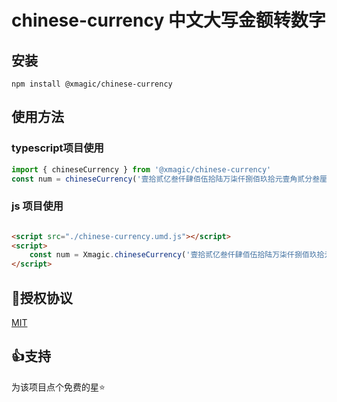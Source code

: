 # chinese-currency 中文大写金额转数字

## 安装

```shell
npm install @xmagic/chinese-currency
```

## 使用方法

### typescript项目使用

```ts
import { chineseCurrency } from '@xmagic/chinese-currency'
const num = chineseCurrency('壹拾贰亿叁仟肆佰伍拾陆万柒仟捌佰玖拾元壹角贰分叁厘肆毫'); // 1234567890.1234
```

### js 项目使用

```html

<script src="./chinese-currency.umd.js"></script>
<script>
    const num = Xmagic.chineseCurrency('壹拾贰亿叁仟肆佰伍拾陆万柒仟捌佰玖拾元壹角贰分叁厘肆毫'); // 1234567890.1234
</script>
```

## 🏴授权协议

[MIT](https://raw.githubusercontent.com/m310851010/chinese-currency/main/LICENSE)

## 👍支持

为该项目点个免费的星⭐
